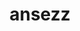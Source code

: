 ---
title: ansezz
github: https://github.com/ansezz
mode: dark
transition: 3s
archetype:
  - Little Bit of Everything
---